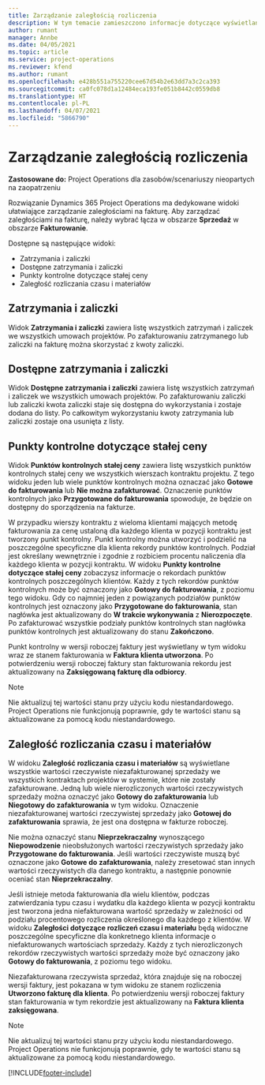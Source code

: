 ```yaml
---
title: Zarządzanie zaległością rozliczenia
description: W tym temacie zamieszczono informacje dotyczące wyświetlania i pracy z zaległościami w rozliczeniu w Project Operations.
author: rumant
manager: Annbe
ms.date: 04/05/2021
ms.topic: article
ms.service: project-operations
ms.reviewer: kfend
ms.author: rumant
ms.openlocfilehash: e428b551a755220cee67d54b2e63dd7a3c2ca393
ms.sourcegitcommit: ca0fc078d1a12484eca193fe051b8442c0559db8
ms.translationtype: HT
ms.contentlocale: pl-PL
ms.lasthandoff: 04/07/2021
ms.locfileid: "5866790"
---
```

# <a name="manage-billing-backlog"></a>Zarządzanie zaległością rozliczenia

**Zastosowane do:** Project Operations dla zasobów/scenariuszy nieopartych na zaopatrzeniu

Rozwiązanie Dynamics 365 Project Operations ma dedykowane widoki ułatwiające zarządzanie zaległościami na fakturę. Aby zarządzać zaległościami na fakturę, należy wybrać łącza w obszarze **Sprzedaż** w obszarze **Fakturowanie**. 

Dostępne są następujące widoki:

- Zatrzymania i zaliczki
- Dostępne zatrzymania i zaliczki
- Punkty kontrolne dotyczące stałej ceny
- Zaległość rozliczania czasu i materiałów

## <a name="retainers-and-advances"></a>Zatrzymania i zaliczki

Widok **Zatrzymania i zaliczki** zawiera listę wszystkich zatrzymań i zaliczek we wszystkich umowach projektów. Po zafakturowaniu zatrzymanego lub zaliczki na fakturę można skorzystać z kwoty zaliczki.

## <a name="available-retainers-and-advances"></a>Dostępne zatrzymania i zaliczki

Widok **Dostępne zatrzymania i zaliczki** zawiera listę wszystkich zatrzymań i zaliczek we wszystkich umowach projektów. Po zafakturowaniu zaliczki lub zaliczki kwota zaliczki staje się dostępna do wykorzystania i zostaje dodana do listy. Po całkowitym wykorzystaniu kwoty zatrzymania lub zaliczki zostaje ona usunięta z listy.

## <a name="fixed-price-milestones"></a>Punkty kontrolne dotyczące stałej ceny

Widok **Punktów kontrolnych stałej ceny** zawiera listę wszystkich punktów kontrolnych stałej ceny we wszystkich wierszach kontraktu projektu. Z tego widoku jeden lub wiele punktów kontrolnych można oznaczać jako **Gotowe do fakturowania** lub **Nie można zafakturować**. Oznaczenie punktów kontrolnych jako **Przygotowane do fakturowania** spowoduje, że będzie on dostępny do sporządzenia na fakturze.

W przypadku wierszy kontraktu z wieloma klientami mających metodę fakturowania za cenę ustaloną dla każdego klienta w pozycji kontraktu jest tworzony punkt kontrolny. Punkt kontrolny można utworzyć i podzielić na poszczególne specyficzne dla klienta rekordy punktów kontrolnych. Podział jest określany wewnętrznie i zgodnie z rozbiciem procentu naliczenia dla każdego klienta w pozycji kontraktu. W widoku **Punkty kontrolne dotyczące stałej ceny** zobaczysz informacje o rekordach punktów kontrolnych poszczególnych klientów. Każdy z tych rekordów punktów kontrolnych może być oznaczony jako **Gotowy do fakturowania**, z poziomu tego widoku. Gdy co najmniej jeden z powiązanych podziałów punktów kontrolnych jest oznaczony jako **Przygotowane do fakturowania**, stan nagłówka jest aktualizowany do **W trakcie wykonywania** z **Nierozpoczęte**. Po zafakturować wszystkie podziały punktów kontrolnych stan nagłówka punktów kontrolnych jest aktualizowany do stanu **Zakończono**.

Punkt kontrolny w wersji roboczej faktury jest wyświetlany w tym widoku wraz ze stanem fakturowania w **Faktura klienta utworzona**. Po potwierdzeniu wersji roboczej faktury stan fakturowania rekordu jest aktualizowany na **Zaksięgowaną fakturę dla odbiorcy**. 

> [!NOTE] 
> Nie aktualizuj tej wartości stanu przy użyciu kodu niestandardowego. Project Operations nie funkcjonują poprawnie, gdy te wartości stanu są aktualizowane za pomocą kodu niestandardowego.

## <a name="time-and-material-billing-backlog"></a>Zaległość rozliczania czasu i materiałów

W widoku **Zaległość rozliczania czasu i materiałów** są wyświetlane wszystkie wartości rzeczywiste niezafakturowanej sprzedaży we wszystkich kontraktach projektów w systemie, które nie zostały zafakturowane. Jedną lub wiele nierozliczonych wartości rzeczywistych sprzedaży można oznaczyć jako **Gotowy do zafakturowania** lub **Niegotowy do zafakturowania** w tym widoku. Oznaczenie niezafakturowanej wartości rzeczywistej sprzedaży jako **Gotowej do zafakturowania** sprawia, że jest ona dostępna w fakturze roboczej.

Nie można oznaczyć stanu **Nieprzekraczalny** wynoszącego **Niepowodzenie** nieobsłużonych wartości rzeczywistych sprzedaży jako **Przygotowane do fakturowania**. Jeśli wartości rzeczywiste muszą być oznaczone jako **Gotowe do zafakturowania**, należy zresetować stan innych wartości rzeczywistych dla danego kontraktu, a następnie ponownie oceniać stan **Nieprzekraczalny**.

Jeśli istnieje metoda fakturowania dla wielu klientów, podczas zatwierdzania typu czasu i wydatku dla każdego klienta w pozycji kontraktu jest tworzona jedna niefakturowana wartość sprzedaży w zależności od podziału procentowego rozliczenia określonego dla każdego z klientów. W widoku **Zaległości dotyczące rozliczeń czasu i materiału** będą widoczne poszczególne specyficzne dla konkretnego klienta informacje o niefakturowanych wartościach sprzedaży. Każdy z tych nierozliczonych rekordów rzeczywistych wartości sprzedaży może być oznaczony jako **Gotowy do fakturowania**, z poziomu tego widoku.

Niezafakturowana rzeczywista sprzedaż, która znajduje się na roboczej wersji faktury, jest pokazana w tym widoku ze stanem rozliczenia **Utworzono fakturę dla klienta**. Po potwierdzeniu wersji roboczej faktury stan fakturowania w tym rekordzie jest aktualizowany na **Faktura klienta zaksięgowana**. 

> [!NOTE] 
> Nie aktualizuj tej wartości stanu przy użyciu kodu niestandardowego. Project Operations nie funkcjonują poprawnie, gdy te wartości stanu są aktualizowane za pomocą kodu niestandardowego.


[!INCLUDE[footer-include](../includes/footer-banner.md)]
